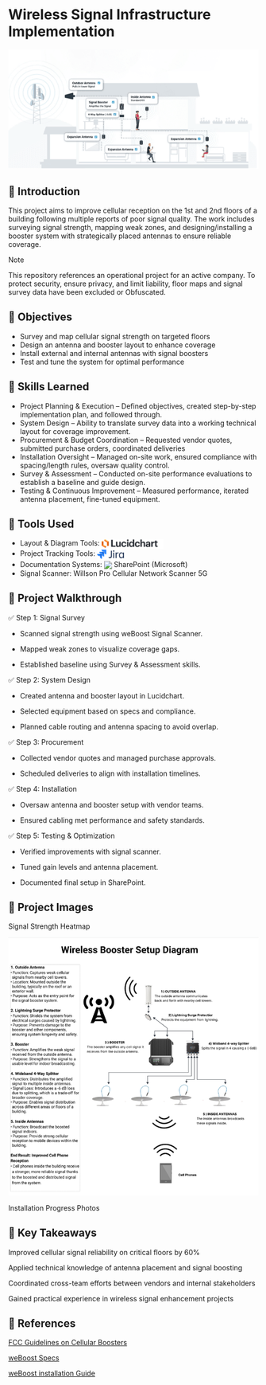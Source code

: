 
# Wireless Signal Infrastructure Implementation

![Antenna Project cover photo](https://github.com/josiasdelbois/Wireless-Signal-Infrastructure-Implementation/blob/main/Assets/Antenna%20Project%20Photo%201.1.png)

## 📘 Introduction
This project aims to improve cellular reception on the 1st and 2nd floors of a building following multiple reports of poor signal quality. The work includes surveying signal strength, mapping weak zones, and designing/installing a booster system with strategically placed antennas to ensure reliable coverage.

> [!NOTE]
> This repository references an operational project for an active company. To protect security, ensure privacy, and limit liability, floor maps and signal survey data have been excluded or Obfuscated.

## 🎯 Objectives 

- Survey and map cellular signal strength on targeted floors 
- Design an antenna and booster layout to enhance coverage 
- Install external and internal antennas with signal boosters 
- Test and tune the system for optimal performance 

## 🚀 Skills Learned

- Project Planning & Execution – Defined objectives, created step-by-step implementation plan, and followed through.
- System Design – Ability to translate survey data into a working technical layout for coverage improvement.
- Procurement & Budget Coordination – Requested vendor quotes, submitted purchase orders, coordinated deliveries
- Installation Oversight – Managed on-site work, ensured compliance with spacing/length rules, oversaw quality control.
- Survey & Assessment – Conducted on-site performance evaluations to establish a baseline and guide design.
- Testing & Continuous Improvement – Measured performance, iterated antenna placement, fine-tuned equipment.

## 🔧 Tools Used

- Layout & Diagram Tools: <img src="https://github.com/josiasdelbois/Wireless-Signal-Infrastructure-Implementation/blob/main/Assets/Lucidchart_logo_(September_2021).svg.png" width="124" style="vertical-align:middle;">
- Project Tracking Tools: <img src="https://github.com/josiasdelbois/Wireless-Signal-Infrastructure-Implementation/blob/main/Assets/Jira_Logo.svg.png" width="54" style="vertical-align:middle;">
- Documentation Systems: <img src="https://github.com/josiasdelbois/Wireless-Signal-Infrastructure-Implementation/blob/main/Assets/Microsoft_Office_SharePoint_(2019%E2%80%93present).svg.png" width="24" style="vertical-align:middle;"> SharePoint (Microsoft)
- Signal Scanner: Willson Pro Cellular Network Scanner 5G

## 🧪 Project Walkthrough

✅ Step 1: Signal Survey
- Scanned signal strength using weBoost Signal Scanner.

- Mapped weak zones to visualize coverage gaps.

- Established baseline using Survey & Assessment skills.

✅ Step 2: System Design
- Created antenna and booster layout in Lucidchart.

- Selected equipment based on specs and compliance.

- Planned cable routing and antenna spacing to avoid overlap.

✅ Step 3: Procurement
- Collected vendor quotes and managed purchase approvals.

- Scheduled deliveries to align with installation timelines.

✅ Step 4: Installation
- Oversaw antenna and booster setup with vendor teams.

- Ensured cabling met performance and safety standards.

✅ Step 5: Testing & Optimization
- Verified improvements with signal scanner.

- Tuned gain levels and antenna placement.

- Documented final setup in SharePoint.

## 📸 Project Images 

Signal Strength Heatmap 

![Antenna Project cover photo](https://github.com/josiasdelbois/Wireless-Signal-Infrastructure-Implementation/blob/main/Assets/Wireless%20Booster%20Setup%20Diagram.png)

Installation Progress Photos 

## 🔑 Key Takeaways 

Improved cellular signal reliability on critical floors by 60%

Applied technical knowledge of antenna placement and signal boosting 

Coordinated cross-team efforts between vendors and internal stakeholders 

Gained practical experience in wireless signal enhancement projects 

## 📎 References 

[FCC Guidelines on Cellular Boosters](https://www.fcc.gov/wireless/bureau-divisions/mobility-division/signal-boosters/consumer-signal-boosters) 

[weBoost Specs](https://github.com/josiasdelbois/Wireless-Signal-Infrastructure-Implementation/blob/main/Assets/weBoost%20Technical%20Specs.pdf)

[weBoost installation Guide](https://github.com/josiasdelbois/Wireless-Signal-Infrastructure-Implementation/blob/main/Assets/weBoost%20installation%20Guide.pdf)
